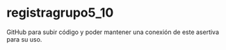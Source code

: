 # registragrupo5_10
GitHub para subir código y poder mantener una conexión de este asertiva para su uso.
